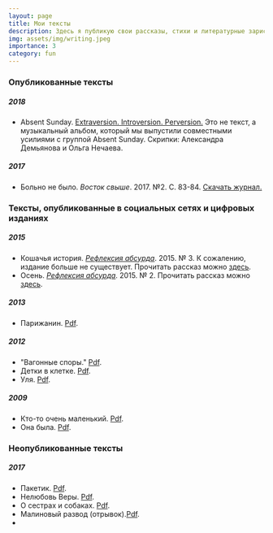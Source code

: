 ```yaml
---
layout: page
title: Мои тексты
description: Здесь я публикую свои рассказы, стихи и литературные зарисовки  
img: assets/img/writing.jpeg
importance: 3
category: fun
---
```


### Опубликованные тексты

##### 2018
- Absent Sunday. [Extraversion. Introversion. Perversion.](https://open.spotify.com/album/5cDEbCifPstSvrWkjc4KeC) Это не текст, а музыкальный альбом, который мы выпустили совместными усилиями с группой Absent Sunday. Скрипки: Александра Демьянова и Ольга Нечаева.

##### 2017
- Больно не было. *Восток свыше*. 2017. №2. С. 83-84. [Скачать журнал.](https://olyanechaeva.github.io/assets/pdf/Vostok43.pdf)

### Тексты, опубликованные в социальных сетях и цифровых изданиях

##### 2015
- Кошачья история. *[Рефлексия абсурда](https://www.facebook.com/refleksiya/)*. 2015. № 3. К сожалению, издание больше не существует. Прочитать рассказ можно [здесь](olyanechaeva.github.io/assets/pdf/koshachia_istoriia.pdf).
- Осень. *[Рефлексия абсурда](https://www.facebook.com/refleksiya/)*. 2015. № 2. Прочитать рассказ можно [здесь](olyanechaeva.github.io/assets/pdf/osen.pdf).

##### 2013
- Парижанин. [Pdf](olyanechaeva.github.io/assets/pdf/parizhanin.pdf).

##### 2012
- "Вагонные споры." [Pdf](olyanechaeva.github.io/assets/pdf/vagonnye_spory.pdf).
- Детки в клетке. [Pdf](olyanechaeva.github.io/assets/pdf/detki_v_kletke.pdf).
- Уля. [Pdf](olyanechaeva.github.io/assets/pdf/ulia.pdf).

##### 2009
- Кто-то очень маленький. [Pdf](olyanechaeva.github.io/assets/pdf/kto-to.pdf).
- Она была. [Pdf](olyanechaeva.github.io/assets/pdf/ona_byla.pdf).


### Неопубликованные тексты

##### 2017
- Пакетик. [Pdf](olyanechaeva.github.io/assets/pdf/paketik.pdf).
- Нелюбовь Веры. [Pdf](olyanechaeva.github.io/assets/pdf/neliubov_very.pdf).
- О сестрах и собаках. [Pdf](olyanechaeva.github.io/assets/pdf/o_sestrakh_i_sobakakh.pdf).
- Малиновый развод (отрывок).[Pdf](olyanechaeva.github.io/assets/pdf/malinovyi_razvod.pdf).
- 

